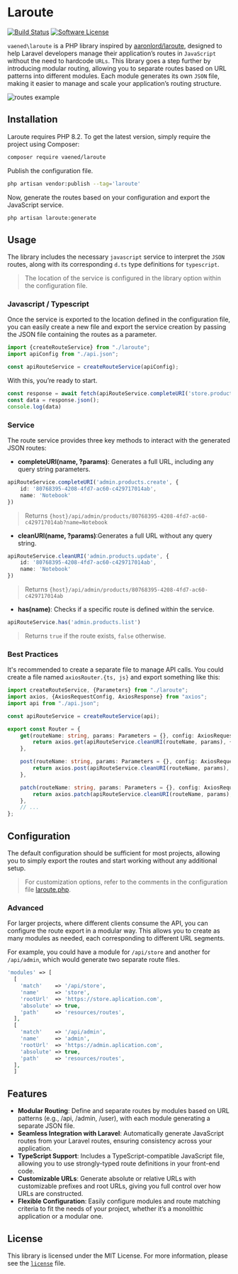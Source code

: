 # Laroute

[![Build Status](https://github.com/vaened/laroute/actions/workflows/tests.yml/badge.svg)](https://github.com/vaened/laroute/actions?query=workflow:Tests) [![Software License](https://img.shields.io/badge/license-MIT-brightgreen.svg?style=flat-square)](license)

`vaened\laroute` is a PHP library inspired by [aaronlord/laroute](https://github.com/aaronlord/laroute), designed to help Laravel developers
manage their application’s routes in `JavaScript` without the need to hardcode `URLs`. This library goes a step further by introducing
modular routing, allowing you to separate
routes based on URL patterns into different modules. Each module generates its own `JSON` file, making it easier to manage and scale your
application’s routing structure.

![routes example](https://github.com/user-attachments/assets/fd9b1736-9d3d-42f7-afd3-64b6c5eae5c1)

## Installation

Laroute requires PHP 8.2. To get the latest version, simply require the project using Composer:

```bash
composer require vaened/laroute
```

Publish the configuration file.

```bash
php artisan vendor:publish --tag='laroute'
```

Now, generate the routes based on your configuration and export the JavaScript service.

```bash
php artisan laroute:generate
```

## Usage

The library includes the necessary `javascript` service to interpret the `JSON` routes, along with its corresponding `d.ts` type definitions
for `typescript`.

> The location of the service is configured in the library option within the configuration file.

### Javascript / Typescript

Once the service is exported to the location defined in the configuration file, you can easily create a new file and export the service
creation by passing the JSON file containing the routes as a parameter.

```typescript
import {createRouteService} from "./laroute";
import apiConfig from "./api.json";

const apiRouteService = createRouteService(apiConfig);
```

With this, you’re ready to start.

```typescript
const response = await fetch(apiRouteService.completeURI('store.products.lists'))
const data = response.json();
console.log(data)
```

### Service

The route service provides three key methods to interact with the generated JSON routes:

- **completeURI(name, ?params)**: Generates a full URL, including any query string parameters.

```typescript
apiRouteService.completeURI('admin.products.create', {
    id: '80768395-4208-4fd7-ac60-c429717014ab',
    name: 'Notebook'
})
```

> Returns `{host}/api/admin/products/80768395-4208-4fd7-ac60-c429717014ab?name=Notebook`

- **cleanURI(name, ?params)**:Generates a full URL without any query string.

```typescript
apiRouteService.cleanURI('admin.products.update', {
    id: '80768395-4208-4fd7-ac60-c429717014ab',
    name: 'Notebook'
})
```

> Returns `{host}/api/admin/products/80768395-4208-4fd7-ac60-c429717014ab`

- **has(name)**: Checks if a specific route is defined within the service.

```typescript
apiRouteService.has('admin.products.list')
```

> Returns `true` if the route exists, `false` otherwise.

### Best Practices

It's recommended to create a separate file to manage API calls. You could create a file named `axiosRouter.{ts, js}` and export something
like this:

```typescript
import createRouteService, {Parameters} from "./laroute";
import axios, {AxiosRequestConfig, AxiosResponse} from "axios";
import api from "./api.json";

const apiRouteService = createRouteService(api);

export const Router = {
    get(routeName: string, params: Parameters = {}, config: AxiosRequestConfig = {}) {
        return axios.get(apiRouteService.cleanURI(routeName, params), {params, ...config});
    },

    post(routeName: string, params: Parameters = {}, config: AxiosRequestConfig = {}) {
        return axios.post(apiRouteService.cleanURI(routeName, params), params, config);
    },

    patch(routeName: string, params: Parameters = {}, config: AxiosRequestConfig = {}) {
        return axios.patch(apiRouteService.cleanURI(routeName, params), params, config);
    },
    // ...
};
```

## Configuration

The default configuration should be sufficient for most projects, allowing you to simply export the routes and start working without any
additional setup.

> For customization options, refer to the comments in the configuration file [laroute.php](./config/laroute.php).

### Advanced

For larger projects, where different clients consume the API, you can configure the route export in a modular way. This allows you to create
as many modules as needed, each corresponding to different URL segments.

For example, you could have a module for `/api/store` and another for `/api/admin`, which would generate two separate route files.

```php
'modules' => [
  [  
    'match'    => '/api/store',
    'name'     => 'store',
    'rootUrl'  => 'https://store.aplication.com',  
    'absolute' => true,
    'path'     => 'resources/routes',
  ],  
  [  
    'match'    => '/api/admin',
    'name'     => 'admin',
    'rootUrl'  => 'https://admin.aplication.com',
    'absolute' => true,
    'path'     => 'resources/routes',
  ],
  ]
```

## Features

- **Modular Routing**: Define and separate routes by modules based on URL patterns (e.g., /api, /admin, /user), with each module generating
  a separate JSON file.
- **Seamless Integration with Laravel**: Automatically generate JavaScript routes from your Laravel routes, ensuring consistency across your
  application.
- **TypeScript Support**: Includes a TypeScript-compatible JavaScript file, allowing you to use strongly-typed route definitions in your
  front-end code.
- **Customizable URLs**: Generate absolute or relative URLs with customizable prefixes and root URLs, giving you full control over how URLs
  are constructed.
- **Flexible Configuration**: Easily configure modules and route matching criteria to fit the needs of your project, whether it’s a
  monolithic application or a modular one.

## License

This library is licensed under the MIT License. For more information, please see the [`license`](./license) file.